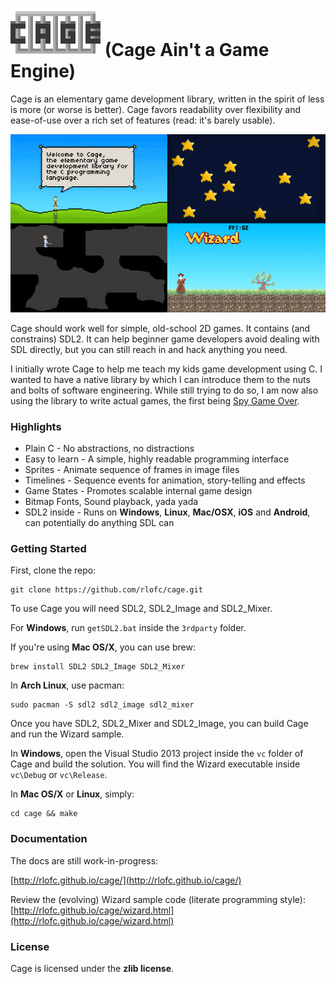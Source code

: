 ![Cage](https://raw.githubusercontent.com/rlofc/rlofc.github.com/master/cage/_images/cage.png) (Cage Ain't a Game Engine)
=============================================================================================

Cage is an elementary game development library, written in the spirit of less is more (or
worse is better). Cage favors readability over flexibility and
ease-of-use over a rich set of features (read: it's barely
usable).

![Cage Screenshots](https://github.com/rlofc/rlofc.github.com/raw/master/cage/_images/cage-samples.png)

Cage should work well for simple, old-school 2D
games. It contains (and constrains) SDL2. It can help beginner
game developers avoid dealing with SDL directly, but you can 
still reach in and hack anything you need.

I initially wrote Cage to help me teach my kids game development using
C. I wanted to have a native library by which I can introduce them
to the nuts and bolts of software engineering.
While still trying to do so, I am now also using the library
to write actual games, the first being [Spy Game Over](https://forums.tigsource.com/index.php?topic=52287.0).

### Highlights

* Plain C - No abstractions, no distractions
* Easy to learn - A simple, highly readable programming interface
* Sprites - Animate sequence of frames in image files
* Timelines - Sequence events for animation, story-telling and effects
* Game States - Promotes scalable internal game design
* Bitmap Fonts, Sound playback, yada yada 
* SDL2 inside - Runs on **Windows**, **Linux**, **Mac/OSX**, **iOS** and **Android**, can potentially do anything SDL can

### Getting Started

First, clone the repo:

    git clone https://github.com/rlofc/cage.git

To use Cage you will need SDL2, SDL2_Image and SDL2_Mixer.

For **Windows**, run `getSDL2.bat` inside the `3rdparty` folder.

If you're using **Mac OS/X**, you can use brew:

    brew install SDL2 SDL2_Image SDL2_Mixer

In **Arch Linux**, use pacman:

    sudo pacman -S sdl2 sdl2_image sdl2_mixer


Once you have SDL2, SDL2_Mixer and SDL2_Image, you can build Cage and run the
Wizard sample.

In **Windows**, open the Visual Studio 2013 project inside the `vc` folder of Cage
and build the solution. You will find the Wizard executable inside `vc\Debug` or `vc\Release`.

In **Mac OS/X** or **Linux**, simply:

    cd cage && make
    

### Documentation

The docs are still work-in-progress:

[http://rlofc.github.io/cage/](http://rlofc.github.io/cage/)

Review the (evolving) Wizard sample code (literate
programming style):
[http://rlofc.github.io/cage/wizard.html](http://rlofc.github.io/cage/wizard.html)

### License

Cage is licensed under the **zlib license**.
